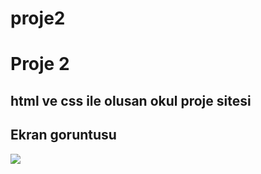 # proje2

<h1>Proje 2</h1>

<h2> html ve css ile olusan okul proje sitesi</h2>

<h2> Ekran goruntusu</h2>

![](proje2.gif)
